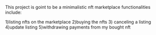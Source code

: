 This project is goint to be a minimalistic nft marketplace
functionalities include:

1)listing nfts on  the marketplace
2)buying the nfts
3) canceling a listing
4)update listing
5)withdrawing payments from my bought nft

